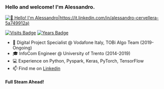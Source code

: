 ### Hello and welcome! I'm Alessandro.

[<img src="https://raw.githubusercontent.com/Raymo111/Raymo111/master/intro.gif" alt="👋 Hello! I'm Alessandro|https://it.linkedin.com/in/alessandro-cervellera-5a749912a)" title="👋 Hello! I'm Alessandro|https://it.linkedin.com/in/alessandro-cervellera-5a749912a)"/>](https://it.linkedin.com/in/alessandro-cervellera-5a749912a)

[![Visits Badge](https://badges.pufler.dev/visits/AleCervellera/AleCervellera)](https://badges.pufler.dev)
[![Years Badge](https://badges.pufler.dev/years/AleCervellera)](https://badges.pufler.dev)

- 🏢 Digital Project Specialist @ Vodafone Italy, TOBi Algo Team (2019-Ongoing)
- 🎓 InfoCom Engineer @ University of Trento (2014-2019)
- 💻 Experience on Python, Pyspark, Keras, PyTorch, TensorFlow
- 📫 Find me on [Linkedin](https://it.linkedin.com/in/alessandro-cervellera-5a749912a)

#### Full Steam Ahead!
